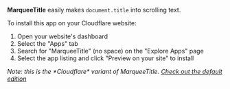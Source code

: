**MarqueeTitle** easily makes `document.title` into scrolling text.

To install this app on your Cloudflare website:
1. Open your website's dashboard
2. Select the "Apps" tab
3. Search for "MarqueeTitle" (no space) on the "Explore Apps" page
4. Select the app listing and click "Preview on your site" to install

*Note: this is the \*Cloudflare\* variant of MarqueeTitle. [Check out the default edition](https://git.io/vQZbs)*
